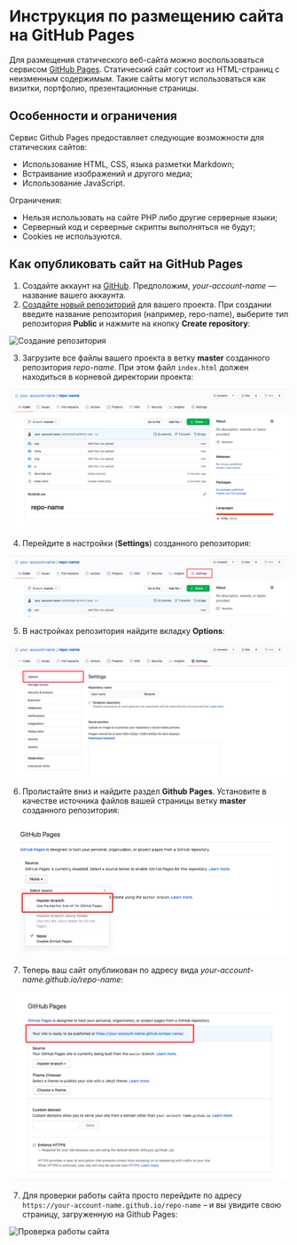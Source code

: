 # Инструкция по размещению сайта на GitHub Pages

Для размещения статического веб-сайта можно воспользоваться сервисом [GitHub Pages](https://pages.github.com/). Статический сайт состоит из HTML-страниц с неизменным содержимым. Такие сайты могут использоваться как визитки, портфолио, презентационные страницы.

## Особенности и ограничения
Сервис Github Pages предоставляет следующие возможности для статических сайтов:

* Использование HTML, CSS, языка разметки Markdown;
* Встраивание изображений и другого медиа;
* Использование JavaScript.

Ограничения:

* Нельзя использовать на сайте PHP либо другие серверные языки;
* Серверный код и серверные скрипты выполняться не будут;
* Cookies не используются.

## Как опубликовать сайт на GitHub Pages
1. Создайте аккаунт на [GitHub](https://github.com/). Предположим, *your-account-name* — название вашего аккаунта.
2. [Cоздайте новый репозиторий](https://github.com/new) для вашего проекта. При создании введите название репозитория (например, repo-name), выберите тип репозитория **Public** и нажмите на кнопку **Create repository**:

![Создание репозитория](../img/github-pages-guide-1.png)

3. Загрузите все файлы вашего проекта в ветку **master** созданного репозитория *repo-name*. При этом файл `index.html` должен находиться в корневой директории проекта:

![Структура проекта](img_GH_Pages/upload_files.jpg)

4. Перейдите в настройки (**Settings**) созданного репозитория:

![Настройки репозитория](img_GH_Pages/choose-settings.jpg)

5. В настройках репозитория найдите вкладку **Options**:

![Вкладка Options](img_GH_Pages/options.jpg)

6. Пролистайте вниз и найдите раздел **Github Pages**. Установите в качестве источника файлов вашей страницы ветку **master** созданного репозитория:

![Установка источника](img_GH_Pages/select-master.jpg)

7. Теперь ваш сайт опубликован по адресу вида *your-account-name.github.io/repo-name*:

![Сохранение изменений](img_GH_Pages/your-site-address.jpg)



7. Для проверки работы сайта просто перейдите по адресу `https://your-account-name.github.io/repo-name` – и вы увидите свою страницу, загруженную на Github Pages:

![Проверка работы сайта](../img/github-pages-guide-7.png)
